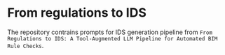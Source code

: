 # From regulations to IDS
The repository contrains prompts for IDS generation pipeline from `From Regulations to IDS: A Tool-Augmented LLM Pipeline for Automated BIM Rule Checks`.
